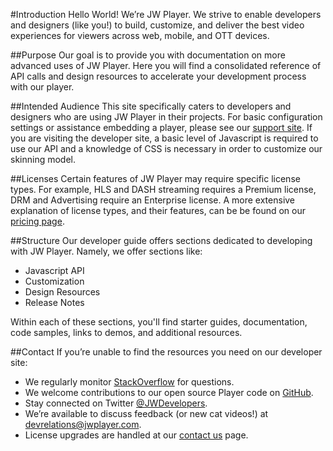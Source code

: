 #Introduction
Hello World! We’re JW Player. We strive to enable developers and designers (like you!) to build, customize, and deliver the best video experiences for viewers across web, mobile, and OTT devices. 

##Purpose
Our goal is to provide you with documentation on more advanced uses of JW Player. Here you will find a consolidated reference of API calls and design resources to accelerate your development process with our player.

##Intended Audience
This site specifically caters to developers and designers who are using JW Player in their projects. For basic configuration settings or assistance embedding a player, please see our [support site](https://support.jwplayer.com). If you are visiting the developer site, a basic level of Javascript is required to use our API and a knowledge of CSS is necessary in order to customize our skinning model.

##Licenses
Certain features of JW Player may require specific license types. For example, HLS and DASH streaming requires a Premium license, DRM and Advertising require an Enterprise license. A more extensive explanation of license types, and their features, can be be found on our [pricing page](https://www.jwplayer.com/pricing/).

##Structure
Our developer guide offers sections dedicated to developing with JW Player. Namely, we offer sections like:

* Javascript API
* Customization
* Design Resources
* Release Notes

Within each of these sections, you'll find starter guides, documentation, code samples, links to demos, and additional resources.

##Contact
If you’re unable to find the resources you need on our developer site:

- We regularly monitor [StackOverflow](https://stackoverflow.com/questions/tagged/jwplayer) for questions.
- We welcome contributions to our open source Player code on [GitHub](https://github.com/jwplayer/jwplayer).
- Stay connected on Twitter [@JWDevelopers](https://twitter.com/JWDevelopers).
- We’re available to discuss feedback (or new cat videos!) at [devrelations@jwplayer.com](mailto:devrelations@jwplayer.com).
- License upgrades are handled at our [contact us](https://www.jwplayer.com/contact-us/?utm_source=developer&utm_medium=CTA&utm_campaign=player-docs) page.
